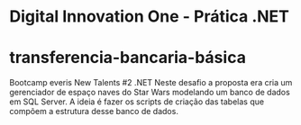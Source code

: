 # Digital Innovation One - Prática .NET
# transferencia-bancaria-básica

Bootcamp everis New Talents #2 .NET
Neste desafio a proposta era cria um gerenciador de espaço naves do Star Wars modelando um banco de dados em SQL Server. A ideia é fazer os scripts de criação das tabelas que compõem a estrutura desse banco de dados. 
